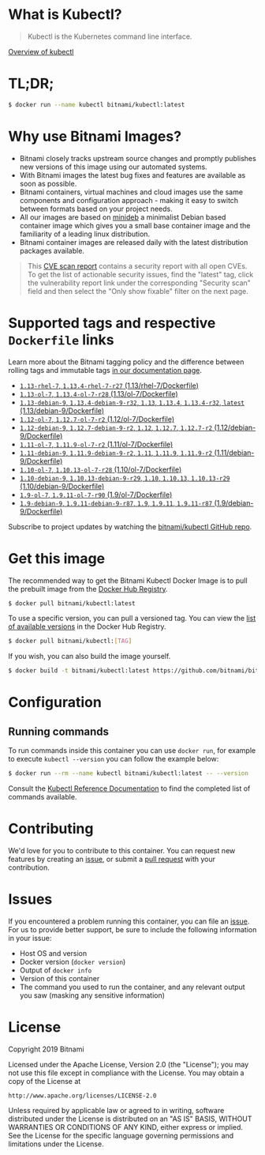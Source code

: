 
# What is Kubectl?

> Kubectl is the Kubernetes command line interface.

[Overview of kubectl](https://kubernetes.io/docs/reference/kubectl/overview/)

# TL;DR;

```bash
$ docker run --name kubectl bitnami/kubectl:latest
```

# Why use Bitnami Images?

* Bitnami closely tracks upstream source changes and promptly publishes new versions of this image using our automated systems.
* With Bitnami images the latest bug fixes and features are available as soon as possible.
* Bitnami containers, virtual machines and cloud images use the same components and configuration approach - making it easy to switch between formats based on your project needs.
* All our images are based on [minideb](https://github.com/bitnami/minideb) a minimalist Debian based container image which gives you a small base container image and the familiarity of a leading linux distribution.
* Bitnami container images are released daily with the latest distribution packages available.


> This [CVE scan report](https://quay.io/repository/bitnami/kubectl?tab=tags) contains a security report with all open CVEs. To get the list of actionable security issues, find the "latest" tag, click the vulnerability report link under the corresponding "Security scan" field and then select the "Only show fixable" filter on the next page.

# Supported tags and respective `Dockerfile` links

Learn more about the Bitnami tagging policy and the difference between rolling tags and immutable tags [in our documentation page](https://docs.bitnami.com/containers/how-to/understand-rolling-tags-containers/).


* [`1.13-rhel-7`, `1.13.4-rhel-7-r27` (1.13/rhel-7/Dockerfile)](https://github.com/bitnami/bitnami-docker-kubectl/blob/1.13.4-rhel-7-r27/1.13/rhel-7/Dockerfile)
* [`1.13-ol-7`, `1.13.4-ol-7-r28` (1.13/ol-7/Dockerfile)](https://github.com/bitnami/bitnami-docker-kubectl/blob/1.13.4-ol-7-r28/1.13/ol-7/Dockerfile)
* [`1.13-debian-9`, `1.13.4-debian-9-r32`, `1.13`, `1.13.4`, `1.13.4-r32`, `latest` (1.13/debian-9/Dockerfile)](https://github.com/bitnami/bitnami-docker-kubectl/blob/1.13.4-debian-9-r32/1.13/debian-9/Dockerfile)
* [`1.12-ol-7`, `1.12.7-ol-7-r2` (1.12/ol-7/Dockerfile)](https://github.com/bitnami/bitnami-docker-kubectl/blob/1.12.7-ol-7-r2/1.12/ol-7/Dockerfile)
* [`1.12-debian-9`, `1.12.7-debian-9-r2`, `1.12`, `1.12.7`, `1.12.7-r2` (1.12/debian-9/Dockerfile)](https://github.com/bitnami/bitnami-docker-kubectl/blob/1.12.7-debian-9-r2/1.12/debian-9/Dockerfile)
* [`1.11-ol-7`, `1.11.9-ol-7-r2` (1.11/ol-7/Dockerfile)](https://github.com/bitnami/bitnami-docker-kubectl/blob/1.11.9-ol-7-r2/1.11/ol-7/Dockerfile)
* [`1.11-debian-9`, `1.11.9-debian-9-r2`, `1.11`, `1.11.9`, `1.11.9-r2` (1.11/debian-9/Dockerfile)](https://github.com/bitnami/bitnami-docker-kubectl/blob/1.11.9-debian-9-r2/1.11/debian-9/Dockerfile)
* [`1.10-ol-7`, `1.10.13-ol-7-r28` (1.10/ol-7/Dockerfile)](https://github.com/bitnami/bitnami-docker-kubectl/blob/1.10.13-ol-7-r28/1.10/ol-7/Dockerfile)
* [`1.10-debian-9`, `1.10.13-debian-9-r29`, `1.10`, `1.10.13`, `1.10.13-r29` (1.10/debian-9/Dockerfile)](https://github.com/bitnami/bitnami-docker-kubectl/blob/1.10.13-debian-9-r29/1.10/debian-9/Dockerfile)
* [`1.9-ol-7`, `1.9.11-ol-7-r90` (1.9/ol-7/Dockerfile)](https://github.com/bitnami/bitnami-docker-kubectl/blob/1.9.11-ol-7-r90/1.9/ol-7/Dockerfile)
* [`1.9-debian-9`, `1.9.11-debian-9-r87`, `1.9`, `1.9.11`, `1.9.11-r87` (1.9/debian-9/Dockerfile)](https://github.com/bitnami/bitnami-docker-kubectl/blob/1.9.11-debian-9-r87/1.9/debian-9/Dockerfile)

Subscribe to project updates by watching the [bitnami/kubectl GitHub repo](https://github.com/bitnami/bitnami-docker-kubectl).

# Get this image

The recommended way to get the Bitnami Kubectl Docker Image is to pull the prebuilt image from the [Docker Hub Registry](https://hub.docker.com/r/bitnami/kubectl).

```bash
$ docker pull bitnami/kubectl:latest
```

To use a specific version, you can pull a versioned tag. You can view the [list of available versions](https://hub.docker.com/r/bitnami/kubectl/tags/) in the Docker Hub Registry.

```bash
$ docker pull bitnami/kubectl:[TAG]
```

If you wish, you can also build the image yourself.

```bash
$ docker build -t bitnami/kubectl:latest https://github.com/bitnami/bitnami-docker-kubectl.git
```

# Configuration

## Running commands

To run commands inside this container you can use `docker run`, for example to execute `kubectl --version` you can follow the example below:

```bash
$ docker run --rm --name kubectl bitnami/kubectl:latest -- --version
```

Consult the [Kubectl Reference Documentation](https://kubernetes.io/docs/reference/generated/kubectl/kubectl-commands) to find the completed list of commands available.

# Contributing

We'd love for you to contribute to this container. You can request new features by creating an [issue](https://github.com/bitnami/bitnami-docker-kubectl/issues), or submit a [pull request](https://github.com/bitnami/bitnami-docker-kubectl/pulls) with your contribution.

# Issues

If you encountered a problem running this container, you can file an [issue](https://github.com/bitnami/bitnami-docker-kubectl/issues). For us to provide better support, be sure to include the following information in your issue:

- Host OS and version
- Docker version (`docker version`)
- Output of `docker info`
- Version of this container
- The command you used to run the container, and any relevant output you saw (masking any sensitive information)

# License

Copyright 2019 Bitnami

Licensed under the Apache License, Version 2.0 (the "License");
you may not use this file except in compliance with the License.
You may obtain a copy of the License at

    http://www.apache.org/licenses/LICENSE-2.0

Unless required by applicable law or agreed to in writing, software
distributed under the License is distributed on an "AS IS" BASIS,
WITHOUT WARRANTIES OR CONDITIONS OF ANY KIND, either express or implied.
See the License for the specific language governing permissions and
limitations under the License.
